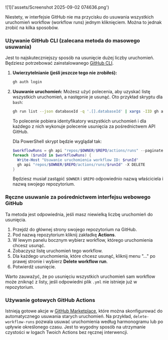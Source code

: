 ![1]('assets/Screenshot 2025-09-02 074636.png')

Niestety, w interfejsie GitHub nie ma przycisku do usuwania wszystkich uruchomień workflow (workflow runs) jednym kliknięciem. Można to jednak zrobić na kilka sposobów.

### Używanie GitHub CLI (zalecana metoda do masowego usuwania)

Jest to najskuteczniejszy sposób na usunięcie dużej liczby uruchomień.
Będziesz potrzebować zainstalowanego [GitHub CLI](https://cli.github.com/).

1.  **Uwierzytelnianie (jeśli jeszcze tego nie zrobiłeś):**
    ```bash
    gh auth login
    ```

2.  **Usuwanie uruchomień:**
    Możesz użyć polecenia, aby uzyskać listę wszystkich uruchomień, a następnie je usunąć. Oto przykład skryptu dla `bash`:

    ```bash
    gh run list --json databaseId -q '.[].databaseId' | xargs -IID gh api "repos/$(gh repo view --json nameWithOwner -q .nameWithOwner)/actions/runs/ID" -X DELETE
    ```

    To polecenie pobiera identyfikatory wszystkich uruchomień i dla każdego z nich wykonuje polecenie usunięcia za pośrednictwem API GitHub.

    Dla PowerShell skrypt będzie wyglądał tak:
    ```powershell
    $workflowRuns = gh api "repos/$OWNER/$REPO/actions/runs" --paginate --jq '.workflow_runs[].id'
    foreach ($runId in $workflowRuns) {
      Write-Host "Usuwanie uruchomienia workflow ID: $runId"
      gh api "repos/$OWNER/$REPO/actions/runs/$runId" -X DELETE
    }
    ```
    Będziesz musiał zastąpić `$OWNER` i `$REPO` odpowiednio nazwą właściciela i nazwą swojego repozytorium.

### Ręczne usuwanie za pośrednictwem interfejsu webowego GitHub

Ta metoda jest odpowiednia, jeśli masz niewielką liczbę uruchomień do usunięcia.

1.  Przejdź do głównej strony swojego repozytorium na GitHub.
2.  Pod nazwą repozytorium kliknij zakładkę **Actions**.
3.  W lewym panelu bocznym wybierz workflow, którego uruchomienia chcesz usunąć.
4.  Zobaczysz listę uruchomień tego workflow.
5.  Dla każdego uruchomienia, które chcesz usunąć, kliknij menu "..." po prawej stronie i wybierz **Delete workflow run**.
6.  Potwierdź usunięcie.

Warto zauważyć, że po usunięciu wszystkich uruchomień sam workflow może zniknąć z listy, jeśli odpowiedni plik `.yml` nie istnieje już w repozytorium.

### Używanie gotowych GitHub Actions

Istnieją gotowe akcje w [GitHub Marketplace](https://github.com/marketplace?type=actions), które można skonfigurować do automatycznego usuwania starych uruchomień. Na przykład, `delete-workflow-runs` pozwala usuwać uruchomienia według harmonogramu lub po upływie określonego czasu. Jest to wygodny sposób na utrzymanie czystości w logach Twoich Actions bez ręcznej interwencji.